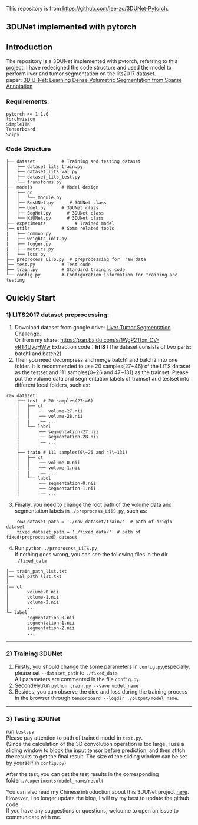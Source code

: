 This repository is from https://github.com/lee-zq/3DUNet-Pytorch.

## 3DUNet implemented with pytorch

## Introduction
The repository is a 3DUNet implemented with pytorch, referring to 
this [project](https://github.com/panxiaobai/lits_pytorch).
 I have redesigned the code structure and used the model to perform liver and tumor segmentation on the lits2017 dataset.  
paper: [3D U-Net: Learning Dense Volumetric Segmentation from Sparse Annotation](https://lmb.informatik.uni-freiburg.de/Publications/2016/CABR16/cicek16miccai.pdf)
### Requirements:  
```angular2
pytorch >= 1.1.0
torchvision
SimpleITK
Tensorboard
Scipy
```
### Code Structure
```angular2
├── dataset          # Training and testing dataset
│   ├── dataset_lits_train.py 
│   ├── dataset_lits_val.py
│   ├── dataset_lits_test.py
│   └── transforms.py 
├── models           # Model design
│   ├── nn
│   │   └── module.py
│   │── ResUNet.py      # 3DUNet class
│   │── Unet.py      # 3DUNet class
│   │── SegNet.py      # 3DUNet class
│   └── KiUNet.py      # 3DUNet class
├── experiments           # Trained model
|── utils            # Some related tools
|   ├── common.py
|   ├── weights_init.py
|   ├── logger.py
|   ├── metrics.py
|   └── loss.py
├── preprocess_LiTS.py  # preprocessing for  raw data
├── test.py          # Test code
├── train.py         # Standard training code
└── config.py        # Configuration information for training and testing
```
## Quickly Start
### 1) LITS2017 dataset preprocessing: 
1. Download dataset from google drive: [Liver Tumor Segmentation Challenge.](https://drive.google.com/drive/folders/0B0vscETPGI1-Q1h1WFdEM2FHSUE)  
Or from my share: https://pan.baidu.com/s/1WgP2Ttxn_CV-yRT4UyqHWw 
Extraction code：**hfl8** (The dataset consists of two parts: batch1 and batch2)  
2. Then you need decompress and merge batch1 and batch2 into one folder. It is recommended to use 20 samples(27\~46) of the LiTS dataset as the testset
 and 111 samples(0\~26 and 47\~131) as the trainset. Please put the volume data and segmentation labels of trainset and testset into different local folders, 
such as:  
```
raw_dataset:
    ├── test  # 20 samples(27~46) 
    │   ├── ct
    │   │   ├── volume-27.nii
    │   │   ├── volume-28.nii
    |   |   |—— ...
    │   └── label
    │       ├── segmentation-27.nii
    │       ├── segmentation-28.nii
    |       |—— ...
    │       
    ├── train # 111 samples(0\~26 and 47\~131)
    │   ├── ct
    │   │   ├── volume-0.nii
    │   │   ├── volume-1.nii
    |   |   |—— ...
    │   └── label
    │       ├── segmentation-0.nii
    │       ├── segmentation-1.nii
    |       |—— ...
```
3. Finally, you need to change the root path of the volume data and segmentation labels in `./preprocess_LiTS.py`, such as:
```
    row_dataset_path = './raw_dataset/train/'  # path of origin dataset
    fixed_dataset_path = './fixed_data/'  # path of fixed(preprocessed) dataset
```   
4. Run `python ./preprocess_LiTS.py`   
If nothing goes wrong, you can see the following files in the dir `./fixed_data`
```angular2
│—— train_path_list.txt
│—— val_path_list.txt
│
|—— ct
│       volume-0.nii
│       volume-1.nii
│       volume-2.nii
│       ...
└─ label
        segmentation-0.nii
        segmentation-1.nii
        segmentation-2.nii
        ...
```  
---
### 2) Training 3DUNet
1. Firstly, you should change the some parameters in `config.py`,especially, please set `--dataset_path` to `./fixed_data`  
All parameters are commented in the file `config.py`. 
2. Secondely,run `python train.py --save model_name`  
3. Besides, you can observe the dice and loss during the training process 
in the browser through `tensorboard --logdir ./output/model_name`. 
---   
### 3) Testing 3DUNet
run `test.py`  
Please pay attention to path of trained model in `test.py`.   
(Since the calculation of the 3D convolution operation is too large,
 I use a sliding window to block the input tensor before prediction, and then stitch the results to get the final result.
 The size of the sliding window can be set by yourself in `config.py`)  

After the test, you can get the test results in the corresponding folder:`./experiments/model_name/result`

You can also read my Chinese introduction about this 3DUNet project [here](https://zhuanlan.zhihu.com/p/113318562). However, I no longer update the blog, I will try my best to update the github code.    
If you have any suggestions or questions, 
welcome to open an issue to communicate with me.  

